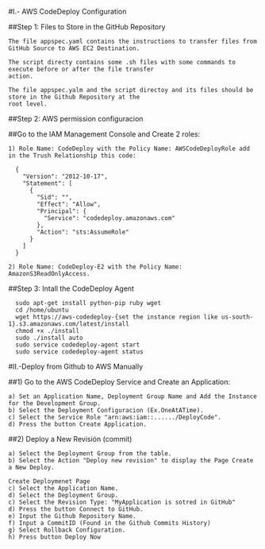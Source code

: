 #I.- AWS CodeDeploy Configuration


##Step 1: Files to Store in the GitHub Repository

    The file appspec.yaml contains the instructions to transfer files from GitHub Source to AWS EC2 Destination.

    The script directy contains some .sh files with some commands to execute before or after the file transfer 
    action.

    The file appspec.yalm and the script directoy and its files should be store in the Github Repository at the 
    root level.

##Step 2:  AWS permission configuracion

  ##Go to the IAM Management Console and Create 2 roles:

    1) Role Name: CodeDeploy with the Policy Name: AWSCodeDeployRole add in the Trush Relationship this code:

      {
        "Version": "2012-10-17",
        "Statement": [
          {
            "Sid": "",
            "Effect": "Allow",
            "Principal": {
              "Service": "codedeploy.amazonaws.com"
            },
            "Action": "sts:AssumeRole"
          }
        ]
      }

    2) Role Name: CodeDeploy-E2 with the Policy Name: AmazonS3ReadOnlyAccess.


##Step 3: Intall the CodeDeploy Agent

      sudo apt-get install python-pip ruby wget
      cd /home/ubuntu
      wget https://aws-codedeploy-{set the instance region like us-south-1}.s3.amazonaws.com/latest/install
      chmod +x ./install
      sudo ./install auto
      sudo service codedeploy-agent start
      sudo service codedeploy-agent status
 
 


#II.-Deploy from Github to AWS Manually 


##1) Go to the AWS CodeDeploy Service and Create an Application:
  
    a) Set an Application Name, Deployment Group Name and Add the Instance for the Development Group.
    b) Select the Deployment Configuracion (Ex.OneAtATime).
    c) Select the Service Role "arn:aws:iam::....../DeployCode".
    d) Press the button Create Application.
   
##2) Deploy a New Revisión (commit)
  
    a) Select the Deployment Group from the table.
    b) Select the Action "Deploy new revision" to display the Page Create a New Deploy.
    
    Create Deploymenet Page
    c) Select the Application Name.
    d) Select the Deployment Group.
    c) Select the Revision Type: "MyApplication is sotred in GitHub"
    d) Press the button Connect to GitHub.
    e) Input the Github Repository Name.
    f) Input a CommitID (Found in the Github Commits History)
    g) Select Rollback Configuration.
    h) Press button Deploy Now
    

